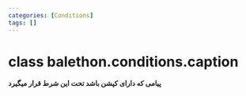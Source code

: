 ```yaml
---
categories: [Conditions]
tags: []
---
```


<h1>class balethon.conditions.<strong>caption</strong></h1>

<p align="left" dir="rtl"><strong>پیامی که دارای کپشن باشد تحت این شرط قرار میگیرد</strong></p>